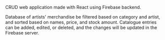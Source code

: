 CRUD web application made with React using Firebase backend. 

Database of artists' merchandise be filtered based on category and artist, and sorted based on names, price, and stock amount. Catalogue entries can be added, edited, or deleted, and the changes will be updated in the Firebase server.
